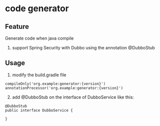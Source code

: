 # code generator

## Feature

Generate code when java compile

1. support Spring Security with Dubbo using the annotation @DubboStub


## Usage

1. modify the build.gradle file

```
compileOnly('org.example:generator:{version}')
annotationProcessor('org.example:generator:{version}')
```

2. add @DubboStub on the interface of DubboService like this:

```
@DubboStub
public interface DubboService {

}
```